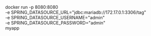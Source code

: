 docker run -p 8080:8080 \
-e SPRING_DATASOURCE_URL="jdbc:mariadb://172.17.0.1:3306/tag" \
-e SPRING_DATASOURCE_USERNAME="admin" \
-e SPRING_DATASOURCE_PASSWORD="admin" \
myapp
